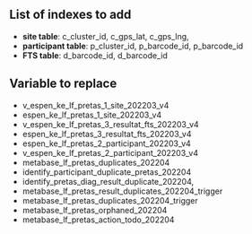 ## List of indexes to add

- **site table**: c_cluster_id, c_gps_lat, c_gps_lng,
- **participant table**: p_cluster_id, p_barcode_id, p_barcode_id
- **FTS table**: d_barcode_id, d_barcode_id

## Variable to replace

- v_espen_ke_lf_pretas_1_site_202203_v4
- espen_ke_lf_pretas_1_site_202203_v4
- v_espen_ke_lf_pretas_3_resultat_fts_202203_v4
- espen_ke_lf_pretas_3_resultat_fts_202203_v4
- espen_ke_lf_pretas_2_participant_202203_v4
- v_espen_ke_lf_pretas_2_participant_202203_v4
- metabase_lf_pretas_duplicates_202204
- identify_participant_duplicate_pretas_202204
- identify_pretas_diag_result_duplicate_202204,
- metabase_lf_pretas_result_duplicates_202204_trigger
- metabase_lf_pretas_duplicates_202204_trigger
- metabase_lf_pretas_orphaned_202204
- metabase_lf_pretas_action_todo_202204
